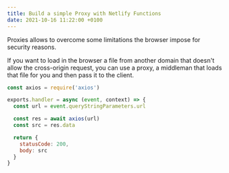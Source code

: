 ```yaml
---
title: Build a simple Proxy with Netlify Functions
date: 2021-10-16 11:22:00 +0100
---
```




Proxies allows to overcome some limitations the browser impose for security reasons.

If you want to load in the browser a file from another domain that doesn't allow the cross-origin request, you can use a proxy, a middleman that loads that file for you and then pass it to the client.

```js
const axios = require('axios')

exports.handler = async (event, context) => {
  const url = event.queryStringParameters.url

  const res = await axios(url)
  const src = res.data

  return {
    statusCode: 200,
    body: src
  }
}